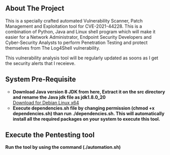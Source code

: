 <!-- ABOUT THE PROJECT -->
## About The Project


This is a specially crafted automated Vulnerability Scanner, Patch Management and Exploitation tool for CVE-2021-44228. This is a combination of Python, Java and Linux shell program which will make it easier for a Network Administrator, Endpoint Security Developers and Cyber-Security Analysts to perform Penetration Testing and protect themselves from The Log4Shell vulnerability.

This vulnerability analysis tool will be regularly updated as soons as I get the security alerts that I receieve.

<!-- Download link for Java JDK as a pre-requisite for exploitation tool-->

## System Pre-Requisite
<p>
  <ul type="circle">
    <li><b>Download Java version 8 JDK from here, Extract it on the src directory and rename the Java jdk file as jdk1.8.0_20</b><br>
           <a href="https://app.blackhole.run/#N4XaeQzCCF1N6AVWwhf36A5e7VfDjdNkCRogUcBzVhWE">Download for Debian Linux x64</a></li>
    <li><b>Execute dependencies.sh file by changing permission (chmod +x dependencies.sh) than run ./dependencies.sh. This will automatically install all the required packages on your system to execute this tool.</b></li>
    </ul>
</p>


<!-- Execution phase for exploitation tool -->
## Execute the Pentesting tool
<p>
  <b>Run the tool by using the command (./automation.sh)</b>
</p>
